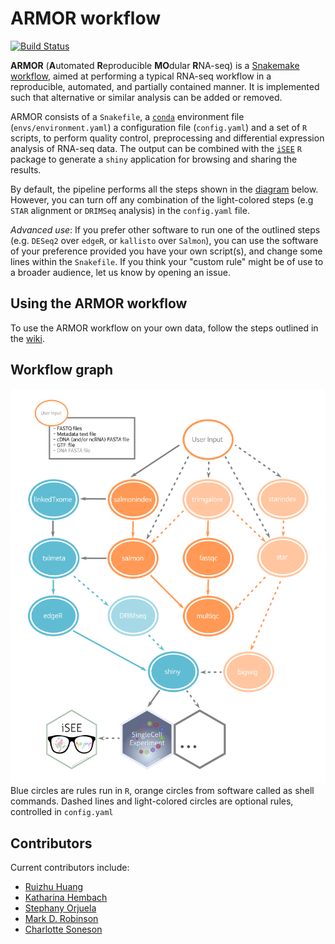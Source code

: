 # ARMOR workflow
[![Build Status](https://travis-ci.com/csoneson/rnaseqworkflow.svg?branch=master)](https://travis-ci.com/csoneson/rnaseqworkflow)

**ARMOR** (**A**utomated **R**eproducible **MO**dular **R**NA-seq) is a [Snakemake workflow](https://snakemake.readthedocs.io/en/stable/index.html), aimed at performing a typical RNA-seq workflow in a reproducible, automated, and partially contained manner. It is implemented such that alternative or similar analysis can be added or removed. 

ARMOR consists of a `Snakefile`, a [`conda`](https://conda.io/docs/) environment file (`envs/environment.yaml`) a configuration file (`config.yaml`) and a set of `R` scripts, to perform quality control, preprocessing and differential expression analysis of RNA-seq data. The output can be combined with the [`iSEE`](https://github.com/csoneson/iSEE) `R` package to generate a `shiny` application for browsing and sharing the results.  

By default, the pipeline performs all the steps shown in the [diagram](dag_nice3.png) below. However, you can turn off any combination of the light-colored steps (e.g `STAR` alignment or `DRIMSeq` analysis) in the `config.yaml` file. 

*Advanced use*: If you prefer other software to run one of the outlined steps (e.g. `DESeq2` over `edgeR`, or `kallisto` over `Salmon`), you can use the software of your preference provided you have your own script(s), and change some lines within the `Snakefile`. If you think your "custom rule" might be of use to a broader audience, let us know by opening an issue.


## Using the ARMOR workflow
To use the ARMOR workflow on your own data, follow the steps outlined in the [wiki](https://github.com/csoneson/rnaseqworkflow/wiki).

## Workflow graph
![DAG](dag_nice4.png)  
Blue circles are rules run in `R`, orange circles from software called as shell commands. Dashed lines and light-colored circles are optional rules, controlled in `config.yaml`

## Contributors
Current contributors include:

- [Ruizhu Huang](https://github.com/fionarhuang)
- [Katharina Hembach](https://github.com/khembach)
- [Stephany Orjuela](https://github.com/sorjuela)
- [Mark D. Robinson](https://github.com/markrobinsonuzh)
- [Charlotte Soneson](https://github.com/csoneson)
